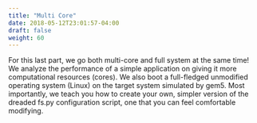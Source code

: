 ```yaml
---
title: "Multi Core"
date: 2018-05-12T23:01:57-04:00
draft: false
weight: 60
---
```


For this last part, we go both multi-core and full system at the same
time\! We analyze the performance of a simple application on giving it
more computational resources (cores). We also boot a full-fledged
unmodified operating system (Linux) on the target system simulated by
gem5. Most importantly, we teach you how to create your own, simpler
version of the dreaded fs.py configuration script, one that you can feel
comfortable modifying.


